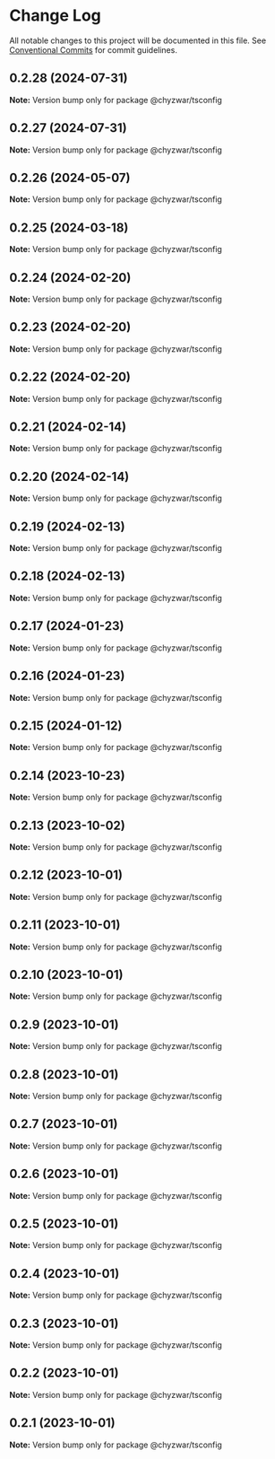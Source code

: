 # Change Log

All notable changes to this project will be documented in this file.
See [Conventional Commits](https://conventionalcommits.org) for commit guidelines.

## 0.2.28 (2024-07-31)

**Note:** Version bump only for package @chyzwar/tsconfig

## 0.2.27 (2024-07-31)

**Note:** Version bump only for package @chyzwar/tsconfig

## 0.2.26 (2024-05-07)

**Note:** Version bump only for package @chyzwar/tsconfig

## 0.2.25 (2024-03-18)

**Note:** Version bump only for package @chyzwar/tsconfig

## 0.2.24 (2024-02-20)

**Note:** Version bump only for package @chyzwar/tsconfig

## 0.2.23 (2024-02-20)

**Note:** Version bump only for package @chyzwar/tsconfig

## 0.2.22 (2024-02-20)

**Note:** Version bump only for package @chyzwar/tsconfig

## 0.2.21 (2024-02-14)

**Note:** Version bump only for package @chyzwar/tsconfig

## 0.2.20 (2024-02-14)

**Note:** Version bump only for package @chyzwar/tsconfig

## 0.2.19 (2024-02-13)

**Note:** Version bump only for package @chyzwar/tsconfig

## 0.2.18 (2024-02-13)

**Note:** Version bump only for package @chyzwar/tsconfig

## 0.2.17 (2024-01-23)

**Note:** Version bump only for package @chyzwar/tsconfig

## 0.2.16 (2024-01-23)

**Note:** Version bump only for package @chyzwar/tsconfig

## 0.2.15 (2024-01-12)

**Note:** Version bump only for package @chyzwar/tsconfig

## 0.2.14 (2023-10-23)

**Note:** Version bump only for package @chyzwar/tsconfig

## 0.2.13 (2023-10-02)

**Note:** Version bump only for package @chyzwar/tsconfig

## 0.2.12 (2023-10-01)

**Note:** Version bump only for package @chyzwar/tsconfig

## 0.2.11 (2023-10-01)

**Note:** Version bump only for package @chyzwar/tsconfig

## 0.2.10 (2023-10-01)

**Note:** Version bump only for package @chyzwar/tsconfig

## 0.2.9 (2023-10-01)

**Note:** Version bump only for package @chyzwar/tsconfig

## 0.2.8 (2023-10-01)

**Note:** Version bump only for package @chyzwar/tsconfig

## 0.2.7 (2023-10-01)

**Note:** Version bump only for package @chyzwar/tsconfig

## 0.2.6 (2023-10-01)

**Note:** Version bump only for package @chyzwar/tsconfig

## 0.2.5 (2023-10-01)

**Note:** Version bump only for package @chyzwar/tsconfig

## 0.2.4 (2023-10-01)

**Note:** Version bump only for package @chyzwar/tsconfig

## 0.2.3 (2023-10-01)

**Note:** Version bump only for package @chyzwar/tsconfig

## 0.2.2 (2023-10-01)

**Note:** Version bump only for package @chyzwar/tsconfig

## 0.2.1 (2023-10-01)

**Note:** Version bump only for package @chyzwar/tsconfig
